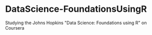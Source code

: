 # DataScience-FoundationsUsingR
Studying the Johns Hopkins "Data Science: Foundations using R" on Coursera
